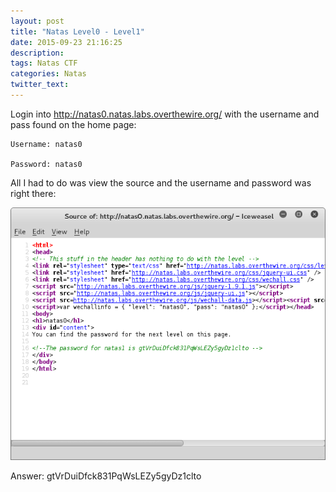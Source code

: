 ```yaml
---
layout: post
title: "Natas Level0 - Level1"
date: 2015-09-23 21:16:25
description:
tags: Natas CTF
categories: Natas
twitter_text:
---
```

Login into <http://natas0.natas.labs.overthewire.org/> with the username and pass found on the home page:

    Username: natas0

    Password: natas0

All I had to do was view the source and the username and password was right there:

![image](/assets/img/ScreenShotNatas0_1.png)

Answer: gtVrDuiDfck831PqWsLEZy5gyDz1clto